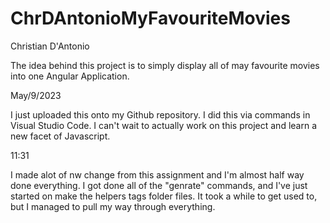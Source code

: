 # ChrDAntonioMyFavouriteMovies
Christian D'Antonio

The idea behind this project is to simply display all of may favourite movies into one Angular Application.

May/9/2023

I just uploaded this onto my Github repository. I did this via commands in Visual Studio Code. I can't wait to actually work on this project and learn a new facet of Javascript.

11:31

I made alot of nw change from this assignment and I'm almost half way done everything. I got done all of the "genrate" commands, and I've just started on make the helpers tags folder files. It took a while to get used to, but I managed to pull my way through everything.
